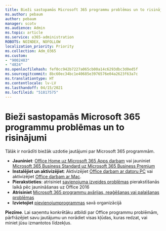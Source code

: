 ```yaml
---
title: Bieži sastopamās Microsoft 365 programmu problēmas un to risinājumi
ms.author: pebaum
author: pebaum
manager: scotv
ms.audience: Admin
ms.topic: article
ms.service: o365-administration
ROBOTS: NOINDEX, NOFOLLOW
localization_priority: Priority
ms.collection: Adm_O365
ms.custom:
- "9002483"
- "4824"
ms.openlocfilehash: fef0cc942b7227a065cb00a14c6293dbc3d0ed5f
ms.sourcegitcommit: 8bc60ec34bc1e40685e3976576e04a2623f63a7c
ms.translationtype: HT
ms.contentlocale: lv-LV
ms.lasthandoff: 04/15/2021
ms.locfileid: "51817575"
---
```

# <a name="common-issues-and-resolutions-with-microsoft-365-apps"></a>Bieži sastopamās Microsoft 365 programmu problēmas un to risinājumi

Tālāk ir norādīti biežāk uzdotie jautājumi par Microsoft 365 programmām.

- **Jauniniet**:  [Office Home uz Microsoft 365 Apps darbam](https://support.office.com/article/how-do-i-upgrade-office-ee68f6cf-422f-464a-82ec-385f65391350#OfficeVersion=Office_365_subscription) vai jauniniet [Microsoft 365 Business Standard uz Microsoft 365 Business Premium](https://docs.microsoft.com/microsoft-365/business/migrate-to-microsoft-365-business)
- **Instalējiet un aktivizējiet**: Aktivizējiet [Office darbam ar datoru PC](https://support.office.com/article/activate-office-5bd38f38-db92-448b-a982-ad170b1e187e) vai aktivizējiet [Office darbam ar Mac](https://support.office.com/article/activate-office-for-mac-7f6646b1-bb14-422a-9ad4-a53410fcefb2).
- **Pierakstieties**: atrisiniet [savienojuma izveides problēmas](https://docs.microsoft.com/office365/troubleshoot/authentication/connection-issue-when-sign-in-office-2016) pierakstīšanās laikā pēc jaunināšanas uz Office 2016
- **Atrisiniet** [Microsoft 365 programmu avārijas, reaģēšanas vai palaišanas problēmas](https://docs.microsoft.com/alchemyinsights/office-apps-don't-launch-start)
- **Izvietojiet** [pievienojumprogrammas](https://docs.microsoft.com/microsoft-365/admin/manage/manage-deployment-of-add-ins?view=o365-worldwide) savā organizācijā

**Piezīme**. Lai saņemtu konkrētāku atbildi par Office programmu problēmām, pārfrāzējiet savu jautājumu un norādiet visas kļūdas, kuras redzat, vai miniet jūsu izmantotos līdzekļus.
